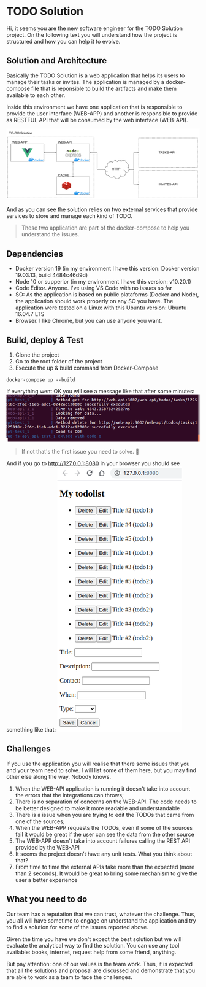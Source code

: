 
# TODO Solution

Hi, it seems you are the new software engineer for the TODO Solution project. On the following text you will understand how the project is structured and how you can help it to evolve.

## Solution and Architecture

Basically the TODO Solution is a web application that helps its users to manage their tasks or invites. The application is managed by a docker-compose file that is reponsible to build the artifacts and make them available to each other.

Inside this environment we have one application that is responsible to provide the user interface (WEB-APP) and another is responsible to provide as RESTFUL API that will be consumed by the web interface (WEB-API).

![Architecture Reference](TODOSolution.png)

And as you can see the solution relies on two external services that provide services to store and manage each kind of TODO.

> These two application are part of the docker-compose to help you understand the issues.


## Dependencies

- Docker version 19 (in my environment I have this version: Docker version 19.03.13, build 4484c46d9d)
- Node 10 or supperior (in my environment I have this version: v10.20.1)
- Code Editor. Anyone. I've using VS Code with no issues so far
- SO: As the application is based on public plataforms (Docker and Node), the application should work properly on any SO you have. The application were tested on a Linux with this Ubuntu version: Ubuntu 16.04.7 LTS
- Browser. I like Chrome, but you can use anyone you want.

## Build, deploy & Test

1. Clone the project
2. Go to the root folder of the project
3. Execute the up & build command from Docker-Compose
```
docker-compose up --build
```
If everything went OK you will see a message like that after some minutes: 
![Docker Result](DockerLog.png)
> If not that's the first issue you need to solve. :grimacing:

And if you go to http://127.0.0.1:8080 in your browser you should see something like that:
![Browser view](Browser.png)

## Challenges

If you use the application you will realise that there some issues that you and your team need to solve. I will list some of them here, but you may find other else along the way. Nobody knows.

1. When the WEB-API application is running it doesn't take into account the errors that the integrations can throws;
2. There is no separation of concerns on the WEB-API. The code needs to be better designed to make it more readable and understandable
3. There is a issue when you are trying to edit the TODOs that came from one of the sources;
4. When the WEB-APP requests the TODOs, even if some of the sources fail it would  be great if the user can see the data from the other source
5. The WEB-APP doesn't take into account failures calling the REST API provided by the WEB-API
6. It seems the project doesn't have any unit tests. What you think about that?
7. From time to time the external APIs take more than the expected (more than 2 seconds). It would be great to bring some mechanism to give the user a better experience

## What you need to do

Our team has a reputation that we can trust, whatever the challenge. Thus, you all will have sometime to engage on understand the application and try to find a solution for some of the issues reported above.

Given the time you have we don't expect the best solution but we will evaluate the analytical way to find the solution. You can use any tool available: books, internet, request help from some friend, anything.

But pay attention: one of our values is the team work. Thus, it is expected that all the solutions and proposal are discussed and demonstrate that you are able to work as a team to face the challenges.